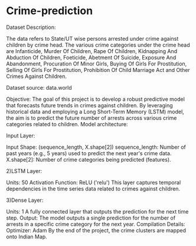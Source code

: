 # Crime-prediction
Dataset Description:

The data refers to State/UT wise persons arrested under crime against children by crime head. The various crime categories under the crime head are Infanticide, Murder Of Children, Rape Of Children, Kidnapping And Abduction Of Children, Foeticide, Abetment Of Suicide, Exposure And Abandonment, Procuration Of Minor Girls, Buying Of Girls For Prostitution, Selling Of Girls For Prostitution, Prohibition Of Child Marriage Act and Other Crimes Against Children.

Dataset source: data.world

Objective: The goal of this project is to develop a robust predictive model that forecasts future trends in crimes against children. By leveraging historical data and employing a Long Short-Term Memory (LSTM) model, the aim is to predict the future number of arrests across various crime categories related to children.
Model architecture:

Input Layer:

Input Shape: (sequence_length, X.shape[2]) sequence_length: Number of past years (e.g., 5 years) used to predict the next year's crime data. X.shape[2]: Number of crime categories being predicted (features).

2)LSTM Layer:

Units: 50 Activation Function: ReLU ('relu') This layer captures temporal dependencies in the time series data related to crimes against children.

3)Dense Layer:

Units: 1 A fully connected layer that outputs the prediction for the next time step. Output: The model outputs a single prediction for the number of arrests in a specific crime category for the next year. Compilation Details: Optimizer: Adam
By the end of the project, the crime clusters are mapped onto Indian Map.  

